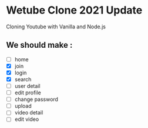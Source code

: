 # Wetube Clone 2021 Update

Cloning Youtube with Vanilla and Node.js

## We should make :

- [ ] home
- [x] join
- [x] login
- [x] search
- [ ] user detail
- [ ] edit profile
- [ ] change password
- [ ] upload
- [ ] video detail
- [ ] edit video
